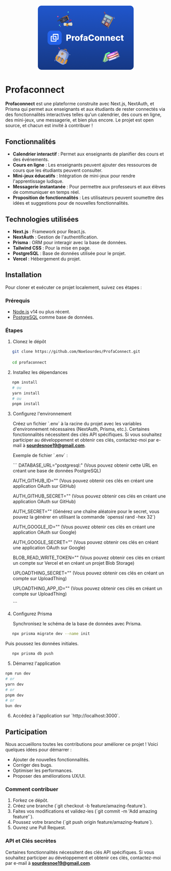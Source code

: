 <p align="center">
  <img src="./public/img/cover.png" alt="Cover de Profaconnect" width="300"/>
</p>

# Profaconnect

**Profaconnect** est une plateforme construite avec Next.js, NextAuth, et Prisma qui permet aux enseignants et aux étudiants de rester connectés via des fonctionnalités interactives telles qu'un calendrier, des cours en ligne, des mini-jeux, une messagerie, et bien plus encore. Le projet est open source, et chacun est invité à contribuer !

## Fonctionnalités

- **Calendrier interactif** : Permet aux enseignants de planifier des cours et des événements.
- **Cours en ligne** : Les enseignants peuvent ajouter des ressources de cours que les étudiants peuvent consulter.
- **Mini-jeux éducatifs** : Intégration de mini-jeux pour rendre l'apprentissage ludique.
- **Messagerie instantanée** : Pour permettre aux professeurs et aux élèves de communiquer en temps réel.
- **Proposition de fonctionnalités** : Les utilisateurs peuvent soumettre des idées et suggestions pour de nouvelles fonctionnalités.

## Technologies utilisées

- **Next.js** : Framework pour React.js.
- **NextAuth** : Gestion de l'authentification.
- **Prisma** : ORM pour interagir avec la base de données.
- **Tailwind CSS** : Pour la mise en page.
- **PostgreSQL** : Base de données utilisée pour le projet.
- **Vercel** : Hébergement du projet.

## Installation

Pour cloner et exécuter ce projet localement, suivez ces étapes :

### Prérequis

- [Node.js](https://nodejs.org/) v14 ou plus récent.
- [PostgreSQL](https://www.postgresql.org/) comme base de données.

### Étapes

1. Clonez le dépôt

```bash
   git clone https://github.com/NoeSourdes/ProfaConnect.git

   cd profaconnect
```

2. Installez les dépendances

```bash
   npm install
   # ou
   yarn install
   # ou
   pnpm install
```

3. Configurez l'environnement

   Créez un fichier \`.env\` à la racine du projet avec les variables d'environnement nécessaires (NextAuth, Prisma, etc.). Certaines fonctionnalités nécessitent des clés API spécifiques. Si vous souhaitez participer au développement et obtenir ces clés, contactez-moi par e-mail à **sourdesnoe19@gmail.com**.

   Exemple de fichier \`.env\` :

   \`\`\`
   DATABASE_URL="postgresql:" (Vous pouvez obtenir cette URL en créant une base de données PostgreSQL)

   AUTH_GITHUB_ID="" (Vous pouvez obtenir ces clés en créant une application OAuth sur GitHub)

   AUTH_GITHUB_SECRET="" (Vous pouvez obtenir ces clés en créant une application OAuth sur GitHub)

   AUTH_SECRET="" (Générez une chaîne aléatoire pour le secret, vous pouvez la générer en utilisant la commande \`openssl rand -hex 32\`)

   AUTH_GOOGLE_ID="" (Vous pouvez obtenir ces clés en créant une application OAuth sur Google)

   AUTH_GOOGLE_SECRET="" (Vous pouvez obtenir ces clés en créant une application OAuth sur Google)

   BLOB_READ_WRITE_TOKEN="" (Vous pouvez obtenir ces clés en créant un compte sur Vercel et en créant un projet Blob Storage)

   UPLOADTHING_SECRET="" (Vous pouvez obtenir ces clés en créant un compte sur UploadThing)

   UPLOADTHING_APP_ID="" (Vous pouvez obtenir ces clés en créant un compte sur UploadThing)

   \`\`\`

4. Configurez Prisma

   Synchronisez le schéma de la base de données avec Prisma.

```bash
   npx prisma migrate dev --name init
```

Puis poussez les données initiales.

```bash
   npx prisma db push
```

5. Démarrez l'application

```bash
npm run dev
# or
yarn dev
# or
pnpm dev
# or
bun dev
```

6. Accédez à l'application sur \`http://localhost:3000\`.

## Participation

Nous accueillons toutes les contributions pour améliorer ce projet ! Voici quelques idées pour démarrer :

- Ajouter de nouvelles fonctionnalités.
- Corriger des bugs.
- Optimiser les performances.
- Proposer des améliorations UX/UI.

### Comment contribuer

1. Forkez ce dépôt.
2. Créez une branche (\`git checkout -b feature/amazing-feature\`).
3. Faites vos modifications et validez-les (\`git commit -m 'Add amazing feature'\`).
4. Poussez votre branche (\`git push origin feature/amazing-feature\`).
5. Ouvrez une Pull Request.

### API et Clés secrètes

Certaines fonctionnalités nécessitent des clés API spécifiques. Si vous souhaitez participer au développement et obtenir ces clés, contactez-moi par e-mail à **sourdesnoe19@gmail.com**.

